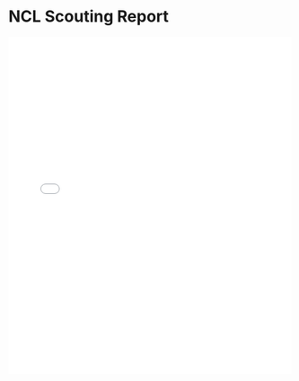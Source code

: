 # NCL Scouting Report

<embed src="Jared Duron - Cyber Skyline Report.pdf" type="application/pdf" width="100%" height="600px" />

